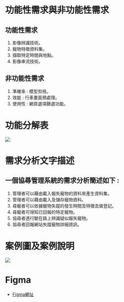 # 功能性需求與非功能性需求
## 功能性需求
  1. 影像辨識技術。
  2. 寵物特徵資料集。
  3. 擷取特定時間與地點。
  4. 影像串流技術。   
## 非功能性需求
  1. 準確率 : 模型剪枝。
  2. 效能 : 行車畫面預處理。
  3. 使用性 : 網頁選項篩選功能。

# 功能分解表
  ![](https://user-images.githubusercontent.com/113968282/197533557-36733d9f-87ee-4947-9b53-8f43afa96675.png)



# 需求分析文字描述
## 一個協尋管理系統的需求分析簡述如下 : 
  1. 管理者可以藉由載入報失寵物的資料來產生資料集。
  2. 管理者可以藉由載入及儲存寵物資料。
  3. 尋寵者可以依據寵物失蹤的發生時間及特徵去做登記。
  4. 尋寵者可得知已回報的特定寵物。
  5. 協尋者透行駛在路上辨識疑似報失寵物。
  6. 協尋者回報網站失蹤寵物詳細資訊。


# 案例圖及案例說明
   ![](https://user-images.githubusercontent.com/113968282/197533833-dff63a08-6a6a-4448-9adc-b1ee1dfc5cbb.png)




# Figma
  *  [Figma網址](https://www.figma.com/file/sNYb4JDbAHiJrGlYwz0DTv/%E5%AF%B5%E7%89%A9%E5%8D%94%E5%B0%8B%E7%B3%BB%E7%B5%B1?node-id=0%3A1)
